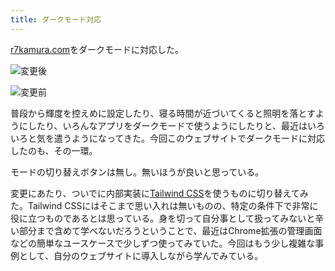 ```yaml
---
title: ダークモード対応
---
```

[r7kamura.com](https://r7kamura.com/)をダークモードに対応した。

![](https://lh4.googleusercontent.com/bGcx2LYc5TQElD1apcO2j8nYbbhy9Dj5wDnvXJMPBjadjaMBCTIgdO1U1s4mf7tEVxnuZOHtRcha8ANv8Tbq0hKiNc4VZ2EPoP8kHigZW6BFU3hD4L5UKi24bIGCcJmT5iTr71zMGHQyGFN_jthfaGBmzm999SIp1s3oRoZjAWeokY6abqa2oD5DfSGi "変更後")

![](https://lh3.googleusercontent.com/NtV7gIt4-Mk50T1Em6DRuZSPpFOIy6nL_2lBfQF64OX2TmLD3bpQ8nFimB7F2oe_RxnpEyNW0F48dXwja0-kXnO0DDJnEPwihbxQpIPwcUonRPDnHdqV-ikzLGsU6AKnA1yzA5MlCoasVuALgdJzHgG9ei-JTCPjcBmL4W_g_DhJhPp9uwgmvq8wrKBf "変更前")

普段から輝度を控えめに設定したり、寝る時間が近づいてくると照明を落とすようにしたり、いろんなアプリをダークモードで使うようにしたりと、最近はいろいろと気を遣うようになってきた。今回このウェブサイトでダークモードに対応したのも、その一環。

モードの切り替えボタンは無し。無いほうが良いと思っている。

変更にあたり、ついでに内部実装に[Tailwind CSS](https://tailwindcss.com/)を使うものに切り替えてみた。Tailwind CSSにはそこまで思い入れは無いものの、特定の条件下で非常に役に立つものであるとは思っている。身を切って自分事として扱ってみないと辛い部分まで含めて学べないだろうということで、最近はChrome拡張の管理画面などの簡単なユースケースで少しずつ使ってみていた。今回はもう少し複雑な事例として、自分のウェブサイトに導入しながら学んでみている。
